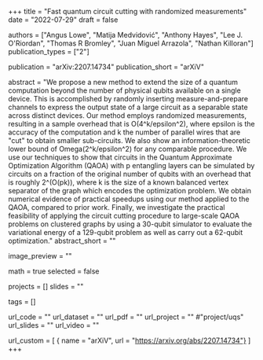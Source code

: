 +++
title = "Fast quantum circuit cutting with randomized measurements"
date = "2022-07-29"
draft = false

authors = ["Angus Lowe", "Matija Medvidović", "Anthony Hayes", "Lee J. O'Riordan", "Thomas R Bromley", "Juan Miguel Arrazola", "Nathan Killoran"]
publication_types = ["2"]

publication = "arXiv:2207.14734"
publication_short = "arXiV"

abstract = "We propose a new method to extend the size of a quantum computation beyond the number of physical qubits available on a single device. This is accomplished by randomly inserting measure-and-prepare channels to express the output state of a large circuit as a separable state across distinct devices. Our method employs randomized measurements, resulting in a sample overhead that is O(4^k/epsilon^2), where epsilon is the accuracy of the computation and k the number of parallel wires that are "cut" to obtain smaller sub-circuits. We also show an information-theoretic lower bound of Omega(2^k/epsilon^2) for any comparable procedure. We use our techniques to show that circuits in the Quantum Approximate Optimization Algorithm (QAOA) with p entangling layers can be simulated by circuits on a fraction of the original number of qubits with an overhead that is roughly 2^(O(pk)), where k is the size of a known balanced vertex separator of the graph which encodes the optimization problem. We obtain numerical evidence of practical speedups using our method applied to the QAOA, compared to prior work. Finally, we investigate the practical feasibility of applying the circuit cutting procedure to large-scale QAOA problems on clustered graphs by using a 30-qubit simulator to evaluate the variational energy of a 129-qubit problem as well as carry out a 62-qubit optimization."
abstract_short = ""

image_preview = ""

math = true
selected = false

projects = []
slides = ""

tags = []

url_code = ""
url_dataset = ""
url_pdf = ""
url_project = "" #"project/uqs"
url_slides = ""
url_video = ""

url_custom = [
    { name = "arXiV", url = "https://arxiv.org/abs/2207.14734"}
]
+++
